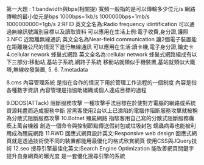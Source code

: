 第一大題
:
1:bandwidth與bps(相關提)
寬頻一般指的是可以傳輸多少位元/s
網路傳輸的最小位元是bps
1000bps=1kb/s
1000000bps=1mb/s
1000000000=1gb/s
2:RFID
英文全名為:Radio frequency idintification
可以通過無線訊號識別目標以及讀取資料
可以應用在生活上例:電子收費,身分證,護照
3.NFC
近距離無線通訊 英文全名為Near-field communication
讓2個電子裝置能在距離幾公尺的情況下進行無線通訊
可以應用在生活:讀卡機,電子身分證,鑰史卡
4.cellular nework
蜂巢式網路 英文全名為:cellular network
蜂巢式網路組成有以下三部分:移動站,基站子系統,網路子系統
移動站就類似手機裝置,基站就類似大鐵塔,無線收發裝置,
5.
6.
7.metadata

8.cms
內容管理系統
是指在合作的情況下用於管理工作流程的一個制度
內容是指各種數字資訊
內容管理是指協助組織或個人達成目標的過程

9.DDOS(ATTack)
阻斷服務攻擊
一種攻擊手法目標在於使對方電腦的網路或系統資源耗盡而造成服務中斷
當黑客使用2台以上已淪陷的電腦作阻斷服務攻擊就被稱為分散式阻斷服務攻擊
10.Botnet
殭屍網路
指駭客用自己寫的分散式阻斷服務癱瘓上萬台機器
創造一個命令與控制節點傳送假封包或垃圾封包
蠕蟲病毒也能被利用成為殭屍網路
11.RWD
回應式網頁設計英文:Responsive web design
回應式網頁就是透過技術使不同的裝置都能用最優化的格式欣賞網頁
使用CSS與JQuery技術
12.seo
搜尋引擎最佳化英文:Search Engine Optimization
能改善網頁關鍵字提升自身網頁的曝光度
是一套優化搜尋引擎的系統
